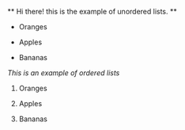 ** Hi there! this is the example of unordered lists. **

- Oranges

- Apples

- Bananas

_This is an example of ordered lists_
1. Oranges

2. Apples

3. Bananas
